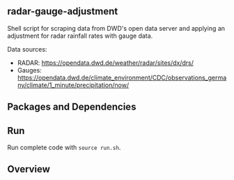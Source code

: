 ## radar-gauge-adjustment
Shell script for scraping data from DWD's open data server and applying an adjustment for radar rainfall rates with gauge data.

Data sources:  
* RADAR: https://opendata.dwd.de/weather/radar/sites/dx/drs/ 
* Gauges: https://opendata.dwd.de/climate_environment/CDC/observations_germany/climate/1_minute/precipitation/now/   

## Packages and Dependencies

## Run
Run complete code with ```source run.sh```.

## Overview
